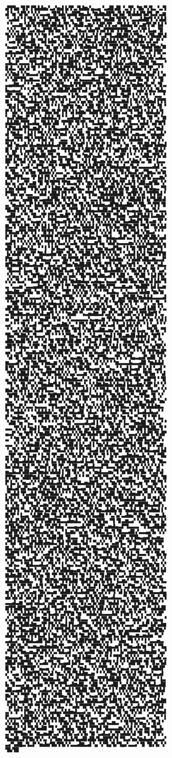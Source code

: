 ▟▜▜▅▝▊▛▐▜▟▟▅▞▃▞▅▟▐▞▛▃▜▟▆▞▄▃▄▝▃▟▊▟▊▝▃▜▚▝▇▞▚▜▃▝▃▜▟▝▅▝▟▜▞▝▞▞▃▃▄▝▉▜▟▞▄▟█▜▅▃▙▝▇▟▆▟█▜▄▜▟▝▉▟▟▟▜▟▜▃▛▃▆▝▃▟▟▝▐▝█▟▝▃▙▞▛▜▙▝▊▝▄▝▆▛▐▃▚▟▅▝▅▟▇▝▉▜▚▝▃▃▟▟▇▜▝▞▟▟▝▝▃▃▆▝▟▞▙▜▜▟▛▟▉▟▄▜▚▝▆▟▊▃▆▞▝▟▛▞▛▃▞▜▟▟▄▜▞▃▆▜▚▛▐▟▝▝▞▞▃▝▛▝▃▞▅▃▛▜▙▜▅▝▝▃▞▝▅▃▞▟▅▜▚▟▜▜▛▜▜▜▙▞▃▞▞▛▐▃▄▝▉▜▞▞▟▟▉▞▜▝▞▝▇▝▝▃▄▜▟▞▅▟▝▟▐▃▞▟▝▃▛▜▃▟█▟▉▞▞▜▅▃▚▜▙▟▛▟▝▃▄▜▛▟▃▟▊▝▜▟▐▟▅▝▅▝▇▞▞▞▚▛▇▃▛▃▛▟▟▟▞▞▚▞▜▟▉▟▞▃▛▃▛▝▚▃▄▞▞▜▅▟▜▟▃▝▆▝▄▞▞▟█▛▐▝▉▟▆▟▟▝▚▜▝▜▛▟▜▜▄▝▞▝▇▟▟▜▅▞▆▃▆▃▅▟▊▝▇▜▛▞▆▞▚▜▄▞▃▃▝▃▅▞▆▜▃▝▛▝█▜▛▟▐▝▛▛▐▜▙▞▃▛▐▜▛▃▚▞▞▃▅▝▞▃▟▃▆▟▃▛▐▝▐▟▐▟▐▜▚▟▟▜▝▟▇▃▅▛▐▝▄▞▟▝▝▟▆▞▟▞▃▟▃▃▙▃▛▃▃▃▜▜▃▟▝▝▐▟▚▟▄▟█▜▚▝▚▟▞▜▜▝▅▟▝▟▟▞▃▟▅▞▅▟▉▝▇▃▃▝▊▟▃▝▟▞▟▝▊▝▝▜▄▜▜▝█▃▜▜▜▟▞▟▆▃▞▝▜▟▜▞▜▟▟▜▚▜▙▞▜▝▛▃▞▝▞▞▆▟▝▞▅▃▃▞▟▜▅▟▚▝▊▟█▃▚▃▚▃▆▜▃▃▟▃▝▟▟▞▞▛▇▟▅▟▄▜▄▛▐▝▄▞▝▟▛▜▜▃▆▃▃▜▜▟▚▃▚▞▛▞▝▟▚▃▃▃▆▃▛▜▅▞▞▞▟▝▟▃▄▜▙▝▊▝▞▝█▃▄▟▇▃▞▝▝▃▆▞▜▞▚▝▉▜▄▃▙▜▜▟▛▜▚▞▛▝▉▟▄▟▊▃▚▞▅▟▆▞▙▞▚▝▊▃▙▃▄▃▞▝▝▞▚▝█▃▞▃▛▟█▟▛▟▇▜▚▟▝▃▄▜▟▞▛▟▊▝▇▟▊▝▚▟▞▞▟▃▜▟▄▟▛▃▜▜▄▝▃▜▜▃▚▞▚▃▄▃▄▝▐▞▙▃▄▝█▃▟▜▝▟▄▟▃▜▅▛▐▝▞▃▜▝▝▃▃▝▆▝▝▜▅▞▚▟▟▃▞▟▊▜▚▝▟▝▐▃▞▞▄▞▅▞▝▟█▝▝▟▃▃▆▟▐▝▊▞▞▟▅▟▐▜▜▝▉▟▐▝▉▃▄▟▜▞▃▜▝▝▐▝▆▛▇▝▆▞▝▟▉▝▉▞▟▝▞▞▚▟▊▞▄▟▅▝▜▞▙▝▊▝▛▝▟▞▚▝▟▟▛▜▝▜▙▞▙▛▐▜▝▟▐▟▆▞▜▟▇▜▟▃▙▜▙▞▃▞▜▝▜▟▝▟▟▃▙▜▚▃▛▟▆▃▛▝▐▃▚▟▟▟▃▜▝▝▃▟▄▟▚▃▃▝▞▃▛▝▝▟▉▃▄▝▇▞▜▜▄▝▇▝▚▝▆▟▟▟█▞▜▜▃▟▄▝█▟▞▟▊▝▛▜▛▝▊▜▚▝▜▃▙▟▄▝▐▞▛▝▄▜▃▃▚▟▟▝▄▛▇▜▚▛▇▃▙▜▜▃▆▟▚▝▐▞▙▃▄▟▞▝▞▃▞▝▅▃▆▟▚▃▟▟▆▃▞▟▜▃▟▟▚▝▃▞▆▟▟▝▇▟▃▝▐▟▐▝▜▞▞▞▟▞▅▟▝▞▃▜▙▝▊▃▙▞▃▟▉▜▅▟█▟▝▃▅▃▄▝▚▟▄▟▞▟▃▞▜▜▝▜▞▞▜▜▟▝▅▝▝▃▃▝▊▞▚▜▝▛▐▞▜▞▝▜▅▟▞▞▝▟▟▟▅▝▚▝▚▜▚▜▟▝▅▃▟▞▟▃▅▟▟▟▟▃▟▜▛▃▜▞▆▛▐▝▟▜▚▛▐▟▝▝▚▝▅▝▃▝▛▟█▟▜▟▅▟█▝▄▛▐▝▄▟▊▞▜▞▚▟▅▝▝▜▜▜▙▟▝▟▉▜▚▜▛▝▐▝▆▛▇▛▐▝▛▞▛▜▄▝▉▟▞▞▅▜▅▝▐▞▄▛▇▟▉▞▜▃▜▃▃▝▊▝▅▝▆▟▚▃▙▝▜▃▝▃▟▛▐▝▝▃▝▟█▃▜▜▞▟█▛▐▞▜▟▝▞▅▝▅▞▞▟▅▝▊▝█▜▄▃▝▟▐▝█▃▅▞▟▞▄▞▞▃▞▟▆▞▃▝▇▝▐▃▃▞▃▃▛▝▃▟▝▃▛▜▃▞▜▞▝▜▛▜▄▟▐▜▞▟▟▜▟▜▞▜▅▟▄▟▄▞▙▞▃▃▃▃▟▟▝▃▄▝█▃▝▞▄▜▅▝█▟▟▞▞▃▃▝▃▝▆▃▆▜▙▝▊▛▐▞▟▃▜▝▊▞▙▃▛▃▞▜▅▃▚▞▆▜▙▟▜▜▃▃▝▛▐▟▐▜▝▞▃▃▛▃▆▟▟▞▟▝▊▃▃▞▟▞▄▝▚▃▛▝▊▜▞▟▜▞▃▃▆▞▙▞▄▝▃▞▛▃▆▝█▝▊▜▛▜▝▛▇▃▄▜▚▝▆▞▟▝█▞▝▟▜▞▛▃▙▜▝▟▉▃▆▜▙▝▞▞▅▞▟▟▅▝▜▜▞▃▟▝▐▟▇▞▅▃▆▞▙▃▝▛▐▞▛▜▅▜▛▞▟▞▆▝█▞▅▝▛▟▄▃▝▜▛▜▙▞▄▞▃▃▝▝▟▟▝▟█▟▐▜▝▝▄▝▚▝▜▜▄▝▇▟▟▟█▟▊▝▆▜▛▞▟▝▜▜▜▟▝▝▃▟▃▝▄▟█▜▛▃▄▟▟▜▙▝▊▜▚▜▞▝▊▝▃▃▜▜▟▟█▝▞▞▝▟█▟▊▛▐▞▜▟▉▟▃▝▅▃▙▞▃▛▐▟▄▜▛▜▞▟▚▞▆▜▅▝▊▞▙▜▟▟▅▃▟▛▇▟▄▟▇▞▚▜▙▝▚▜▜▝▊▜▙▟▜▝▟▝▅▝▚▝▞▝▃▞▃▞▚▝▛▜▄▛▐▟▄▃▙▟▉▃▛▜▞▜▚▃▄▃▙▝▆▃▜▞▃▃▃▟▉▃▞▝▚▝█▃▞▛▐▜▜▃▆▟▛▝▟▜▜▞▝▞▆▃▜▟▊▝▜▟▅▝▃▟▟▜▟▟▐▃▆▟▞▝█▃▙▞▚▝▚▃▄▞▃▝▜▜▄▃▅▜▞▞▛▞▞▃▜▝▊▞▞▞▛▟▞▜▃▟▆▟▜▝▊▃▅▝▛▝▇▃▜▝▟▟▜▃▚▛▐▟▐▝█▞▃▞▟▃▅▃▜▟▟▟▐▞▝▜▜▞▙▞▜▛▇▟▜▝▜▟▝▜▞▟▟▛▇▃▅▜▜▞▜▜▝▝▉▜▜▝▄▞▟▃▅▛▇▝▛▜▄▜▝▞▞▟▝▝▇▝▜▞▜▟▝▞▆▃▞▝▝▛▐▝▚▃▛▝▄▜▞▞▜▜▜▝▚▜▜▜▟▝▅▞▆▟▅▞▆▝▜▟▄▃▟▟▚▃▜▝▛▟▛▟█▞▄▟▄▟▜▝▝▞▞▞▄▜▞▝▜▜▚▜▃▞▞▃▙▝▟▟▃▃▆▜▄▝▟▟▚▃▃▃▅▞▞▞▞▟▄▟▟▞▄▟▊▝▟▟▅▞▟▃▝▝▐▝▐▞▙▃▞▜▄▝▊▃▜▃▙▝▅▞▅▃▟▜▅▝▐▝▇▝█▜▚▟▚▞▜▝▐▞▟▟▛▞▄▞▛▝▇▟▄▟▅▜▛▃▜▞▚▝▜▟▉▞▄▟▜▞▞▞▙▞▝▃▙▟▐▞▟▝▇▟▛▛▇▛▇▃▟▃▝▜▄▝█▜▄▃▞▃▃▝█▞▛▜▙▜▝▃▜▜▜▝▝▜▟▟▆▞▝▞▟▟▛▟█▃▆▃▃▛▇▜▅▟▛▟▆▃▟▃▆▝▜▃▞▃▞▜▅▞▆▟█▟█▝▆▜▄▜▜▝▅▜▄▞▆▜▝▃▝▞▚▞▚▟▃▝█▃▃▛▐▃▄▝▊▝▝▞▙▜▜▟▜▃▅▝█▜▞▝▚▝▅▝█▃▙▟▉▞▞▝▇▞▙▜▚▝▉▝▃▞▝▞▄▃▚▝▚▝▇▜▅▟▚▜▜▟▛▃▚▟▞▝█▞▜▟▊▟▆▃▟▜▝▟▉▝▃▝▛▟▊▝▐▟▐▜▞▞▞▃▜▃▞▝▜▃▟▜▄▞▞▝▞▟▜▝▆▟▅▟▄▞▃▟▄▃▚▃▃▞▜▟▊▜▙▞▅▞▛▟▐▟▞▜▃▝▃▃▅▝▃▃▄▟▆▜▞▃▜▛▐▝▛▝▆▛▇▞▆▝▉▟▇▞▛▜▃▃▆▃▅▝▆▟█▛▐▟▐▃▅▟▅▟▇▃▟▜▙▝▅▝▉▜▅▞▃▝▜▛▐▞▞▞▆▝▞▞▝▝▜▃▙▃▝▃▚▃▃▞▟▟▅▝▆▞▆▟▇▞▞▜▚▞▃▃▃▞▞▝▛▟▅▞▛▜▙▝▝▞▚▞▝▜▚▞▄▝█▝▄▟▜▟█▞▆▟▟▟▃▃▃▟▝▝▇▛▐▟█▟▟▃▞▟▚▟▄▃▙▝▆▞▞▃▜▃▞▃▅▞▄▜▝▝▆▜▛▃▜▝▛▝▚▞▝▃▜▃▝▟▛▟▉▃▜▃▚▜▄▜▙▜▅▜▝▟▟▟▛▃▛▟▚▟▞▟▛▟▞▜▄▝▟▞▞▞▅▞▃▟▐▟▉▝▞▃▃▜▙▟▆▃▅▃▟▞▟▃▆▜▝▞▝▝▆▟▛▝▚▃▅▟▇▃▛▃▛▞▚▟▚▟▛▃▚▜▜▟▇▜▝▃▅▝▚▟▝▃▙▜▝▝▅▟▛▝▛▟▝▝▞▃▃▃▃▃▚▃▄▃▆▝▛▟▄▃▛▃▟▃▜▃▛▞▅▝▞▟▐▃▞▝▝▝▊▞▃▟▝▜▄▟▚▃▅▟▇▞▃▝▐▜▞▝█▞▝▟▞▃▟▝▄▟▐▟▞▟▚▝▐▝▄▞▝▝▝▝▃▞▞▟█▃▜▃▟▝▄▞▜▃▚▜▙▝▉▜▝▞▆▜▃▟▇▃▅▞▃▜▄▜▝▟▐▃▄▝▜▞▙▝▜▜▙▞▜▟▇▞▃▜▃▃▞▜▝▝▝▝▞▜▅▃▜▝▃▝▟▃▅▝▅▟▐▝▉▃▆▟▊▟▟▟▚▝▇▜▝▟▇▞▅▟▊▜▞▃▞▝▟▝▇▝▉▜▛▟▊▟▇▝▐▜▃▛▐▜▛▟▝▜▝▜▙▞▙▟▟▞▟▝▚▝▚▟▉▜▝▟▄▃▚▜▛▝▆▝█▟▝▜▚▝▉▝▚▝▄▟▄▜▞▝▜▞▟▟▐▝▊▜▅▜▄▝▅▝▅▜▛▞▄▞▝▃▟▝▄▃▆▃▆▞▟▞▛▟█▜▛▞▜▃▙▜▚▞▙▃▟▜▚▝▚▟▄▟▚▞▝▝▟▝▛▛▇▟▛▝▟▝▉▝▄▟▉▟▐▞▚▝▇▝▞▝▅▝▄▃▅▞▃▝▛▃▛▜▙▃▃▜▚▝▞▜▄▃▄▟▚▟▉▝▟▝▆▃▃▟▚▝▇▝▇▞▜▜▅▃▆▝▞▟▇▞▞▜▙▜▄▝▟▝▞▞▝▝▆▃▃▃▙▃▃▟▉▝▆▟▟▟▊▜▚▝▄▟▟▝▛▜▃▝▇▞▚▟▟▝▞▝▊▜▙▜▙▃▄▞▄▝▚▃▝▝▄▟▐▃▄▛▐▞▟▝▃▟▝▝▛▛▐▟█▟▐▞▅▝▆▜▛▜▟▞▞▞▄▞▃▃▆▝▞▞▚▞▅▛▐▜▚▝█▜▃▟▄▝▉▜▅▝▝▟▄▝▟▞▟▟▊▃▞▝▆▃▚▝▐▝▜▟▅▟▆▃▞▃▚▝▜▟▊▟▟▞▆▟▊▟▄▝█▞▚▟▛▜▝▝▉▝▜▝▄▝▊▞▚▞▞▜▅▟▆▜▟▝▐▝▜▟▇▃▚▝▞▟▇▟▆▟▞▟▅▟▐▟▄▟▆▞▟▛▐▞▝▞▆▟▚▞▟▜▚▝▞▟▜▜▃▃▝▝▇▞▜▞▞▃▟▟▐▝▞▝▜▟▄▝▟▝▉▝▇▞▟▞▄▞▜▃▞▝▞▝▇▜▙▝▞▟█▝▊▟▅▝▇▛▇▜▝▞▛▝▚▜▄▞▅▟▟▟▚▝▇▞▙▟▜▞▚▃▜▜▅▝▊▝▞▜▃▝▞▝▚▞▅▟▐▟▚▝▛▜▚▞▞▜▅▟▞▝▛▝▃▝▝▞▟▞▜▜▟▜▟▞▄▞▄▝▆▟▛▝▅▞▛▜▚▃▛▞▃▃▚▃▃▃▝▜▜▃▄▞▅▞▙▜▟▝▅▞▞▞▙▜▟▞▆▜▙▃▚▟▉▜▛▟▟▟▆▃▜▝▚▟▟▞▝▝▝▟▟▟▟▞▃▝▊▟▚▟▃▟▊▝▟▃▞▝▛▝▐▃▛▝▇▃▜▝▐▃▟▃▙▃▞▝▛▝▅▟▆▃▚▝▆▝▜▟▊▝▇▞▅▜▅▞▙▃▛▃▙▟▇▃▛▟▄▜▞▝▆▝▅▝▚▃▜▝▝▛▐▃▝▟▇▝▅▝▚▃▝▝▛▝▝▝▝▃▞▝▇▝▃▃▃▟▃▟▐▝▛▝▆▞▃▛▐▃▝▜▅▟█▝▉▞▃▞▝▃▃▝▛▞▟▝▆▟▐▝▇▟▜▞▃▛▇▟▟▞▙▝▄▞▆▟▛▝▃▝▊▟▚▝▃▜▛▟█▜▜▟█▃▜▝▄▃▛▝▅▝▇▜▝▞▆▟█▞▝▝▟▃▙▞▞▞▙▛▇▟▟▜▟▜▟▟█▜▚▝▃▃▞▞▟▟▜▝▊▟▛▃▝▝▇▝▛▝▅▝▅▜▚▃▜▞▆▜▞▟▄▞▟▝▆▝▟▃▝▃▟▟▚▞▆▞▅▜▝▟▇▜▃▞▙▟▚▃▃▝▞▝▞▟▅▟▉▞▚▟▊▟▃▝▜▟▊▟▐▞▃▟▐▝▆▞▟▃▅▟▃▟▛▜▟▝▉▝▜▞▛▃▆▝▃▜▞▝▜▃▙▟▛▝▇▟▝▝▆▃▛▞▛▝▐▜▝▜▃▟▐▟▚▜▙▝▆▝▇▞▞▞▟▜▟▃▄▟▐▟▃▜▛▝▛▃▜▃▆▝▐▃▜▝▛▃▆▝▞▜▞▟▚▃▜▞▛▃▜▝▐▞▛▃▄▟▆▟▅▃▙▝▄▞▝▜▙▜▝▟█▃▟▟▟▞▅▞▞▛▐▃▜▜▛▟▄▟▃▟▐▃▆▝▅▞▅▞▙▃▅▜▟▝▉▝▉▟▜▝▊▝▆▃▙▞▟▟▃▜▟▝▚▞▅▟▚▝█▝▛▃▞▝▉▃▅▜▄▟▃▃▛▜▃▃▜▟▛▝▊▞▛▝▞▞▞▝▟▝▅▃▙▃▛▟▉▃▆▜▅▟▞▟▟▟▐▝█▝▊▞▚▝▚▝▅▟▃▃▅▞▜▝▆▜▙▜▙▜▙▝▛▃▛▟▛▛▇▃▝▟█▛▇▟▝▟▆▃▄▜▟▞▛▃▟▝▝▝▚▞▅▜▞▜▃▞▅▝▃▃▅▝▐▝▇▃▞▜▚▝▇▛▐▃▚▝▅▃▞▞▝▟▛▟▟▃▟▞▙▃▛▛▇▃▅▟▇▜▃▞▄▝▆▞▛▝█▜▜▃▅▝▛▝█▞▜▝▐▟▃▟▚▟▚▃▅▞▛▟▃▜▙▜▚▃▙▝▇▃▄▞▜▝▞▜▃▞▅▟▚▝▆▃▞▃▝▝▄▞▜▞▅▞▞▞▚▟▟▝▛▃▟▟▝▜▙▛▇▟▞▞▝▝▐▞▙▝▇▞▟▛▐▝▟▟▉▝█▞▞▟▅▟▛▞▚▞▝▝▉▞▙▜▞▝▄▝█▝▜▞▞▟▜▜▛▟▆▞▅▟▅▝█▃▛▞▝▟▇▞▜▝▉▜▙▟▟▟▃▃▟▝▚▜▟▝▊▞▝▞▙▝▛▝▜▃▛▃▅▞▚▟▟▞▙▞▅▝▊▞▜▟▞▞▅▝▟▞▃▝▃▟▛▟▚▟█▜▙▃▙▟▚▜▟▜▜▝▚▃▚▜▟▃▜▟▚▟▚▝▛▝▆▜▚▞▄▟▚▜▅▃▟▟█▞▆▝▅▟▟▃▙▞▚▟▆▟▐▝█▞▛▝▐▃▄▝▟▟▛▟▇▝▜▃▛▟▜▛▇▜▅▞▙▜▄▟▇▝▝▃▚▞▃▟▅▞▚▛▇▝▄▃▆▃▙▞▟▃▛▟▛▟▄▞▛▜▚▟▛▛▇▃▃▟▅▟▃▝▞▟▇▝█▜▄▝▜▝▊▃▆▃▞▝▞▜▙▞▙▝▐▞▆▜▙▜▅▞▟▝▟▃▙▝▛▟▜▟▄▝▃▃▄▃▟▞▛▝▜▟▛▃▅▟▄▃▛▜▃▃▃▝▜▜▃▟█▟▛▟▟▜▛▞▞▜▝▜▟▃▅▞▅▝▄▝▐▃▆▞▚▞▅▝▟▜▟▃▜▃▜▝█▃▃▟▊▞▃▃▄▞▙▝▞▞▃▜▟▜▟▃▅▜▚▜▞▃▜▟▊▟▊▝▉▃▃▝▜▜▃▝▝▝▛▛▇▝▞▟▛▃▜▜▙▃▄▟▚▃▅▃▞▜▟▝▉▃▝▟▜▟▉▟▅▟▃▜▟▝▛▟█▃▜▟▝▝▚▞▞▃▝▃▅▜▃▝▊▜▅▞▜▝▉▟▜▛▇▃▚▃▞▟█▜▝▞▞▞▝▃▆▜▞▟▛▃▆▟▅▞▙▜▙▃▅▞▟▜▛▞▅▝▃▟▃▝▃▟▞▟▃▝▟▟▛▜▝▝▐▝▜▞▝▃▟▜▝▞▜▞▞▜▅▟▃▝▅▝▉▃▝▜▚▝▟▝▛▟▐▃▜▃▃▜▝▝█▞▙▞▜▜▄▃▜▃▅▜▃▞▞▛▇▝▆▝▐▞▙▜▃▝▉▞▝▟▞▜▛▜▅▟▃▝▐▜▄▟▇▃▄▝▊▞▝▞▝▟▚▃▝▝█▟▃▃▟▃▞▜▞▝▐▝▄▃▚▃▛▜▝▞▄▃▝▝▅▞▙▟▛▞▝▞▆▞▟▞▆▞▆▝▞▜▅▞▅▝▇▟▆▝▄▞▛▞▝▞▛▟█▟▄▃▅▝▊▟▜▟▆▃▜▃▅▞▙▃▝▃▛▃▅▟▜▝█▟▐▟▇▟▆▟▊▞▞▝▉▞▅▝▉▝▛▝▜▞▞▜▜▝▇▝▐▃▚▝▊▟▛▜▞▃▞▃▙▟▃▃▜▟▚▞▃▞▟▃▟▞▅▟▇▃▝▝▊▝▉▛▇▞▜▜▜▟▇▝█▟▜▞▅▞▙▜▜▝▐▃▆▞▝▜▄▝▞▃▛▜▃▜▃▝▜▝▐▞▛▝▊▃▙▜▝▃▜▟▅▛▇▝▐▞▄▝▄▜▃▛▐▝▆▜▛▟▆▝▃▛▇▃▟▝▝▞▆▞▅▃▅▜▛▝▃▞▛▃▅▝▇▞▄▃▅▝▟▟▉▞▟▃▙▟▛▜▞▃▛▞▛▜▝▟▐▞▅▞▞▟▛▝▆▃▃▟▄▟▞▟▞▟▝▟▞▟▐▛▐▃▝▃▆▟▛▃▆▞▄▃▟▞▙▜▞▟▅▃▟▃▃▝▚▝▇▃▝▝▟▞▙▞▃▜▃▃▟▃▆▝▄▟▚▟▃▞▚▟▛▃▆▝▝▟▃▝▊▞▃▜▞▟▉▝▅▟▟▝▜▞▞▜▜▞▙▜▜▟▞▝▇▜▜▟█▜▄▟▆▞▃▟▟▝▜▃▟▜▝▝█▞▆▛▇▜▞▟▊▞▟▞▟▞▟▝▃▜▛▃▆▝▚▟▟▟▊▝▞▞▚▞▟▟▅▜▝▝▅▜▃▟▞▃▛▛▇▝▆▝▚▟▟▞▟▃▃▃▙▛▐▜▅▜▝▞▚▝▃▞▞▟▛▞▃▞▜▛▇▜▝▟▇▝▇▟▝▟▃▛▐▝▆▝▉▃▃▝▃▟▚▜▙▜▃▝▅▝▅▝▅▟▞▝▄▝▅▃▄▝▝▟▜▃▜▟▉▟▆▃▞▛▐▜▞▞▅▟▐▜▃▟▛▜▄▝▟▜▞▟▅▜▜▞▛▃▃▞▝▃▙▛▐▟▚▟▆▝█▟▃▜▅▃▆▛▐▟▛▞▞▝▛▜▟▜▟▞▝▜▄▞▙▃▜▝▝▟▅▝▄▞▄▟▅▟▛▃▄▜▙▛▇▞▟▟▞▃▟▟▚▜▜▜▃▛▐▝▇▃▞▟▚▜▟▝▇▃▛▞▙▝▅▟▆▜▃▜▟▜▄▃▆▃▅▟▅▝▚▞▃▟▃▞▝▛▇▟▃▟▊▜▟▜▟▝▞▝▅▃▞▟▉▛▇▜▙▞▛▃▜▝▝▟▅▝▜▝▞▝▐▝▃▃▅▃▝▟▛▞▙▞▚▃▅▃▅▟▅▟▆▞▛▃▄▞▛▞▙▝▃▜▛▜▞▟▄▃▅▜▝▜▅▃▟▞▆▝▜▞▝▜▄▞▜▟▞▜▅▃▅▃▛▟▜▞▞▃▜▟▃▟▝▝▃▞▄▟▇▝▆▞▟▜▝▝▐▞▚▟▅▞▆▟▅▟▆▝▄▞▅▟▃▞▅▝▉▃▛▝▆▝▝▟▄▃▃▝▞▝▉▟▐▟▇▃▞▞▃▜▝▝▜▜▄▜▞▞▞▃▝▃▜▃▟▞▃▟█▟▚▟▛▜▙▝▞▃▟▞▜▃▜▃▄▟▐▟▜▃▝▜▃▞▚▜▛▜▝▟▝▞▝▟█▜▛▝▉▝▊▃▜▟█▝▆▝▐▜▛▜▛▝▄▃▄▝▞▝▐▜▅▞▄▝▆▟▃▝▞▞▜▜▄▟▞▞▄▃▞▃▃▞▛▝▝▟█▟▛▞▝▃▄▝▟▟▇▜▜▞▅▞▟▝▆▃▚▜▞▜▟▟▆▃▅▝▝▝▞▜▅▞▛▃▜▞▟▝▉▜▃▞▄▃▟▝▃▝▆▞▝▟▄▜▜▝▆▟▆▃▙▝█▞▝▟▚▃▙▝█▃▜▜▜▟█▟▉▝▚▜▛▟▃▝▄▟▃▝▐▃▙▝▊▃▃▞▄▝▄▟▅▝▚▜▚▞▛▜▃▟▆▟▉▃▝▟█▝▚▞▃▟█▝▄▞▟▞▚▜▜▞▙▟▃▟█▟▉▃▄▟▜▜▛▝▝▃▟▃▞▃▚▞▚▟▐▝█▟█▝█▞▛▞▆▝▐▝▐▜▚▜▜▟▐▜▃▝█▝▟▟▆▞▚▞▝▜▛▝▆▝▐▜▚▝▟▜▙▃▜▞▚▞▙▝▚▃▄▜▞▃▟▜▞▝▝▟▞▃▟▜▅▝▆▟▜▝▚▟▐▞▄▟▉▜▝▃▙▜▞▟▆▃▆▛▇▝▐▃▙▝▇▟▇▃▟▛▐▟▊▜▝▃▜▟▃▝▞▃▅▝▟▟▇▝▟▜▚▃▚▞▛▝▜▝▇▜▜▝▟▃▝▝▚▟▞▜▛▜▞▃▅▟▚▃▄▜▟▞▚▞▃▟▄▟▚▟▜▜▟▃▚▝▛▝▐▜▅▞▞▞▙▝▄▟▄▞▟▟▅▟▃▃▞▃▝▞▟▃▝▟▄▝█▝▅▝▛▞▟▝▝▃▛▟▅▟▛▃▃▃▞▟▉▜▟▞▝▟▞▟▄▜▄▞▜▃▛▝█▞▛▃▃▝▃▟▉▝▚▞▞▞▙▞▃▃▄▝▃▝▅▝▐▞▞▟▄▝▟▜▛▝▞▞▙▜▝▝▝▛▇▞▞▜▚▟▅▜▙▝▃▟▚▃▆▃▝▝▊▜▜▞▅▃▚▝▊▟▝▟▇▟▞▝▟▝▜▞▙▟▇▝▜▝▃▟▜▟▄▝▇▟▞▝▛▜▟▝█▃▃▃▆▞▞▟▝▞▃▜▅▝▜▃▙▃▚▞▛▜▅▞▙▝▆▃▅▟▛▃▞▝█▜▞▃▞▞▙▝▇▝▃▟▃▞▄▜▚▟▟▞▟▝▉▝▜▝▉▜▚▜▅▟▉▃▛▛▇▞▛▞▃▝▞▜▅▞▟▃▙▜▄▟▊▟█▞▙▟█▜▚▜▝▜▃▞▅▞▆▟▄▟▞▃▃▞▃▞▚▟█▃▜▃▛▝▅▟▅▜▙▜▜▞▞▃▃▟▇▃▟▝▄▝▞▜▄▜▞▜▄▞▃▃▞▝▊▝▉▞▙▝▞▜▙▜▉
